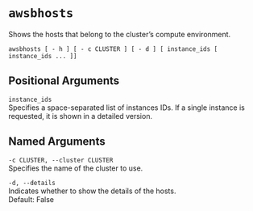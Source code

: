 # `awsbhosts`<a name="awsbatchcli_awsbhosts"></a>

Shows the hosts that belong to the cluster’s compute environment\.

```
awsbhosts [ - h ] [ - c CLUSTER ] [ - d ] [ instance_ids [ instance_ids ... ]]
```

## Positional Arguments<a name="pcluster.awsbhosts.arguments"></a>

`instance_ids`  
Specifies a space\-separated list of instances IDs\. If a single instance is requested, it is shown in a detailed version\.

## Named Arguments<a name="pcluster.awsbhosts.namedarguments"></a>

`-c CLUSTER, --cluster CLUSTER`  
Specifies the name of the cluster to use\.

`-d, --details`  
Indicates whether to show the details of the hosts\.  
Default: False